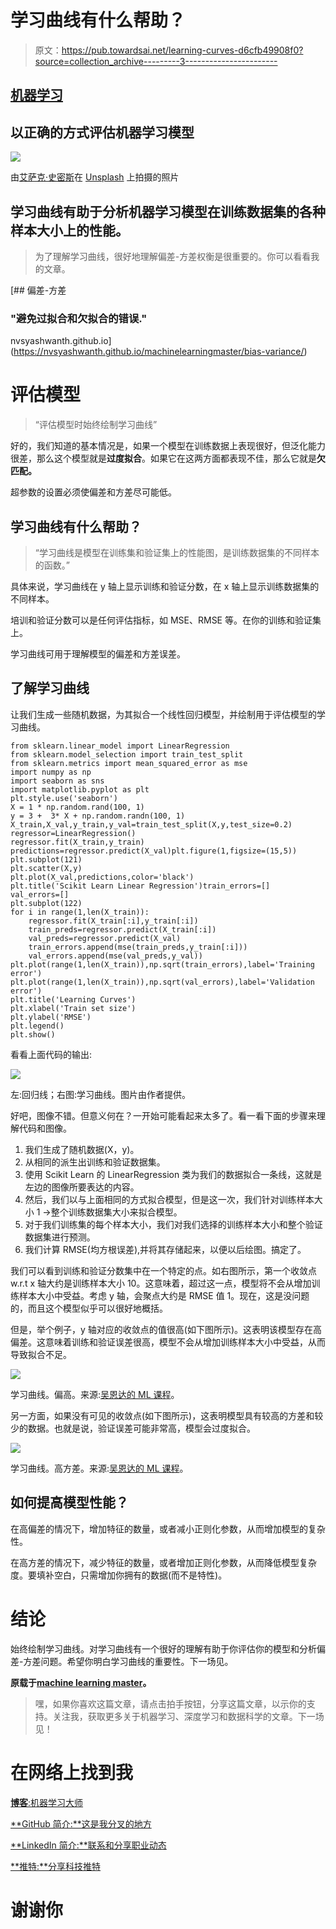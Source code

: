 # 学习曲线有什么帮助？

> 原文：<https://pub.towardsai.net/learning-curves-d6cfb49908f0?source=collection_archive---------3----------------------->

## [机器学习](https://towardsai.net/p/category/machine-learning)

## 以正确的方式评估机器学习模型

![](img/e5448e56f80b42db1efabf0c6ad4293b.png)

由[艾萨克·史密斯](https://unsplash.com/@isaacmsmith?utm_source=medium&utm_medium=referral)在 [Unsplash](https://unsplash.com?utm_source=medium&utm_medium=referral) 上拍摄的照片

## **学习曲线有助于分析机器学习模型在训练数据集的各种样本大小上的性能。**

> 为了理解学习曲线，很好地理解偏差-方差权衡是很重要的。你可以看看我的文章。

[](https://nvsyashwanth.github.io/machinelearningmaster/bias-variance/) [## 偏差-方差

### "避免过拟合和欠拟合的错误."

nvsyashwanth.github.io](https://nvsyashwanth.github.io/machinelearningmaster/bias-variance/) 

# 评估模型

> “评估模型时始终绘制学习曲线”

好的，我们知道的基本情况是，如果一个模型在训练数据上表现很好，但泛化能力很差，那么这个模型就是**过度拟合**。如果它在这两方面都表现不佳，那么它就是**欠匹配。**

超参数的设置必须使偏差和方差尽可能低。

## 学习曲线有什么帮助？

> “学习曲线是模型在训练集和验证集上的性能图，是训练数据集的不同样本的函数。”

具体来说，学习曲线在 y 轴上显示训练和验证分数，在 x 轴上显示训练数据集的不同样本。

培训和验证分数可以是任何评估指标，如 MSE、RMSE 等。在你的训练和验证集上。

学习曲线可用于理解模型的偏差和方差误差。

## 了解学习曲线

让我们生成一些随机数据，为其拟合一个线性回归模型，并绘制用于评估模型的学习曲线。

```
from sklearn.linear_model import LinearRegression
from sklearn.model_selection import train_test_split
from sklearn.metrics import mean_squared_error as mse
import numpy as np
import seaborn as sns
import matplotlib.pyplot as plt
plt.style.use('seaborn')
X = 1 * np.random.rand(100, 1)
y = 3 +  3* X + np.random.randn(100, 1)
X_train,X_val,y_train,y_val=train_test_split(X,y,test_size=0.2)
regressor=LinearRegression()
regressor.fit(X_train,y_train)
predictions=regressor.predict(X_val)plt.figure(1,figsize=(15,5))
plt.subplot(121)
plt.scatter(X,y)
plt.plot(X_val,predictions,color='black')
plt.title('Scikit Learn Linear Regression')train_errors=[]
val_errors=[]
plt.subplot(122)
for i in range(1,len(X_train)):
    regressor.fit(X_train[:i],y_train[:i])
    train_preds=regressor.predict(X_train[:i])
    val_preds=regressor.predict(X_val)
    train_errors.append(mse(train_preds,y_train[:i]))
    val_errors.append(mse(val_preds,y_val))
plt.plot(range(1,len(X_train)),np.sqrt(train_errors),label='Training error')
plt.plot(range(1,len(X_train)),np.sqrt(val_errors),label='Validation error')
plt.title('Learning Curves')    
plt.xlabel('Train set size')
plt.ylabel('RMSE')
plt.legend()
plt.show()
```

看看上面代码的输出:

![](img/f21dbe337e9e7f6fbba6390ef8309239.png)

左:回归线；右图:学习曲线。图片由作者提供。

好吧，图像不错。但意义何在？一开始可能看起来太多了。看一看下面的步骤来理解代码和图像。

1.  我们生成了随机数据(X，y)。
2.  从相同的派生出训练和验证数据集。
3.  使用 Scikit Learn 的 LinearRegression 类为我们的数据拟合一条线，这就是左边的图像所要表达的内容。
4.  然后，我们以与上面相同的方式拟合模型，但是这一次，我们针对训练样本大小 1 ->整个训练数据集大小来拟合模型。
5.  对于我们训练集的每个样本大小，我们对我们选择的训练样本大小和整个验证数据集进行预测。
6.  我们计算 RMSE(均方根误差),并将其存储起来，以便以后绘图。搞定了。

我们可以看到训练和验证分数集中在一个特定的点。如右图所示，第一个收敛点 w.r.t x 轴大约是训练样本大小 10。这意味着，超过这一点，模型将不会从增加训练样本大小中受益。考虑 y 轴，会聚点大约是 RMSE 值 1。现在，这是没问题的，而且这个模型似乎可以很好地概括。

但是，举个例子，y 轴对应的收敛点的值很高(如下图所示)。这表明该模型存在高偏差。这意味着训练和验证误差很高，模型不会从增加训练样本大小中受益，从而导致拟合不足。

![](img/9ea787de0905a666fff6d3b543129592.png)

学习曲线。偏高。来源:[吴恩达的 ML 课程](https://www.coursera.org/learn/machine-learning?utm_source=gg&utm_medium=sem&utm_content=07-StanfordML-IN&campaignid=1950458127&adgroupid=69480953983&device=c&keyword=study%20machine%20learning%20online&matchtype=b&network=g&devicemodel=&adpostion=&creativeid=351281535285&hide_mobile_promo&gclid=Cj0KCQjw7sz6BRDYARIsAPHzrNLkyWNF7MP321zRu0AVtBO6DPIqjMDX53EZpmr3ITLSxO_tFxk9xLcaAmQ4EALw_wcB)。

另一方面，如果没有可见的收敛点(如下图所示)，这表明模型具有较高的方差和较少的数据。也就是说，验证误差可能非常高，模型会过度拟合。

![](img/aec66cb33acb5d224a36f2eed80a30cd.png)

学习曲线。高方差。来源:[吴恩达的 ML 课程](https://www.coursera.org/learn/machine-learning?utm_source=gg&utm_medium=sem&utm_content=07-StanfordML-IN&campaignid=1950458127&adgroupid=69480953983&device=c&keyword=study%20machine%20learning%20online&matchtype=b&network=g&devicemodel=&adpostion=&creativeid=351281535285&hide_mobile_promo&gclid=Cj0KCQjw7sz6BRDYARIsAPHzrNLkyWNF7MP321zRu0AVtBO6DPIqjMDX53EZpmr3ITLSxO_tFxk9xLcaAmQ4EALw_wcB)。

## 如何提高模型性能？

在高偏差的情况下，增加特征的数量，或者减小正则化参数，从而增加模型的复杂性。

在高方差的情况下，减少特征的数量，或者增加正则化参数，从而降低模型复杂度。要填补空白，只需增加你拥有的数据(而不是特性)。

# 结论

始终绘制学习曲线。对学习曲线有一个很好的理解有助于你评估你的模型和分析偏差-方差问题。希望你明白学习曲线的重要性。下一场见。

**原载于**[**machine learning master**](https://nvsyashwanth.github.io/machinelearningmaster/learning-curves/)**。**

> 嘿，如果你喜欢这篇文章，请点击拍手按钮，分享这篇文章，以示你的支持。关注我，获取更多关于机器学习、深度学习和数据科学的文章。下一场见！

# 在网络上找到我

[**博客**:机器学习大师](https://nvsyashwanth.github.io/machinelearningmaster/)

[**GitHub 简介:**这是我分叉的地方](https://github.com/NvsYashwanth)

[**LinkedIn 简介:**联系和分享职业动态](https://www.linkedin.com/in/nvsyashwanth/)

[**推特:**分享科技推特](https://twitter.com/YashwanthNvs)

# 谢谢你